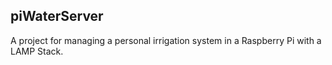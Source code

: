 ## piWaterServer
A project for managing a personal irrigation system in a Raspberry Pi with a LAMP Stack.
